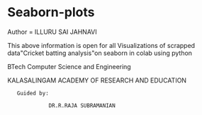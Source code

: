 # Seaborn-plots

Author = ILLURU SAI JAHNAVI

This above information is open for all Visualizations of scrapped data"Cricket batting analysis"on seaborn in colab using python

BTech Computer Science and Engineering

KALASALINGAM ACADEMY OF RESEARCH AND EDUCATION




       Guided by:
               
                 DR.R.RAJA SUBRAMANIAN
